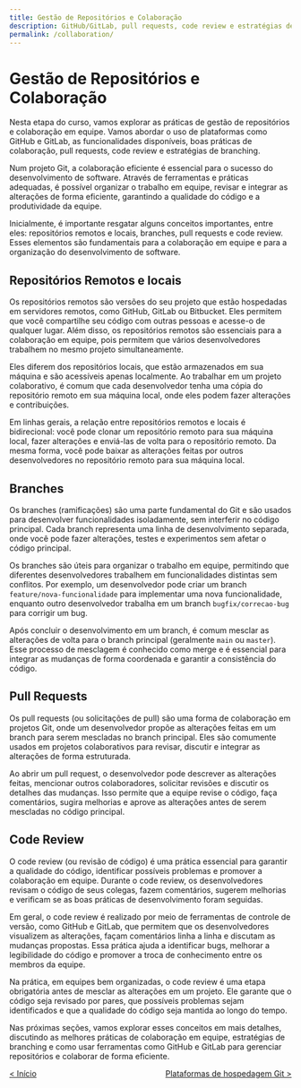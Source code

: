 ```yaml
---
title: Gestão de Repositórios e Colaboração
description: GitHub/GitLab, pull requests, code review e estratégias de branching.
permalink: /collaboration/
---
```


# Gestão de Repositórios e Colaboração

Nesta etapa do curso, vamos explorar as práticas de gestão de repositórios e colaboração em equipe. Vamos abordar o uso de plataformas como GitHub e GitLab, as funcionalidades disponíveis, boas práticas de colaboração, pull requests, code review e estratégias de branching.

Num projeto Git, a colaboração eficiente é essencial para o sucesso do desenvolvimento de software. Através de ferramentas e práticas adequadas, é possível organizar o trabalho em equipe, revisar e integrar as alterações de forma eficiente, garantindo a qualidade do código e a produtividade da equipe.

Inicialmente, é importante resgatar alguns conceitos importantes, entre eles: repositórios remotos e locais, branches, pull requests e code review. Esses elementos são fundamentais para a colaboração em equipe e para a organização do desenvolvimento de software.

## Repositórios Remotos e locais

Os repositórios remotos são versões do seu projeto que estão hospedadas em servidores remotos, como GitHub, GitLab ou Bitbucket. Eles permitem que você compartilhe seu código com outras pessoas e acesse-o de qualquer lugar. Além disso, os repositórios remotos são essenciais para a colaboração em equipe, pois permitem que vários desenvolvedores trabalhem no mesmo projeto simultaneamente.

Eles diferem dos repositórios locais, que estão armazenados em sua máquina e são acessíveis apenas localmente. Ao trabalhar em um projeto colaborativo, é comum que cada desenvolvedor tenha uma cópia do repositório remoto em sua máquina local, onde eles podem fazer alterações e contribuições.

Em linhas gerais, a relação entre repositórios remotos e locais é bidirecional: você pode clonar um repositório remoto para sua máquina local, fazer alterações e enviá-las de volta para o repositório remoto. Da mesma forma, você pode baixar as alterações feitas por outros desenvolvedores no repositório remoto para sua máquina local.

## Branches

Os branches (ramificações) são uma parte fundamental do Git e são usados para desenvolver funcionalidades isoladamente, sem interferir no código principal. Cada branch representa uma linha de desenvolvimento separada, onde você pode fazer alterações, testes e experimentos sem afetar o código principal.

Os branches são úteis para organizar o trabalho em equipe, permitindo que diferentes desenvolvedores trabalhem em funcionalidades distintas sem conflitos. Por exemplo, um desenvolvedor pode criar um branch `feature/nova-funcionalidade` para implementar uma nova funcionalidade, enquanto outro desenvolvedor trabalha em um branch `bugfix/correcao-bug` para corrigir um bug.

Após concluir o desenvolvimento em um branch, é comum mesclar as alterações de volta para o branch principal (geralmente `main` ou `master`). Esse processo de mesclagem é conhecido como merge e é essencial para integrar as mudanças de forma coordenada e garantir a consistência do código.

## Pull Requests

Os pull requests (ou solicitações de pull) são uma forma de colaboração em projetos Git, onde um desenvolvedor propõe as alterações feitas em um branch para serem mescladas no branch principal. Eles são comumente usados em projetos colaborativos para revisar, discutir e integrar as alterações de forma estruturada.

Ao abrir um pull request, o desenvolvedor pode descrever as alterações feitas, mencionar outros colaboradores, solicitar revisões e discutir os detalhes das mudanças. Isso permite que a equipe revise o código, faça comentários, sugira melhorias e aprove as alterações antes de serem mescladas no código principal.

## Code Review

O code review (ou revisão de código) é uma prática essencial para garantir a qualidade do código, identificar possíveis problemas e promover a colaboração em equipe. Durante o code review, os desenvolvedores revisam o código de seus colegas, fazem comentários, sugerem melhorias e verificam se as boas práticas de desenvolvimento foram seguidas.

Em geral, o code review é realizado por meio de ferramentas de controle de versão, como GitHub e GitLab, que permitem que os desenvolvedores visualizem as alterações, façam comentários linha a linha e discutam as mudanças propostas. Essa prática ajuda a identificar bugs, melhorar a legibilidade do código e promover a troca de conhecimento entre os membros da equipe.

Na prática, em equipes bem organizadas, o code review é uma etapa obrigatória antes de mesclar as alterações em um projeto. Ele garante que o código seja revisado por pares, que possíveis problemas sejam identificados e que a qualidade do código seja mantida ao longo do tempo.

Nas próximas seções, vamos explorar esses conceitos em mais detalhes, discutindo as melhores práticas de colaboração em equipe, estratégias de branching e como usar ferramentas como GitHub e GitLab para gerenciar repositórios e colaborar de forma eficiente.

<span style="display: flex; justify-content: space-between;"><span>[&lt; Início](../ 'Início')</span> <span>[Plataformas de hospedagem Git &gt;](plataformas-git.html 'Próximo')</span></span>
